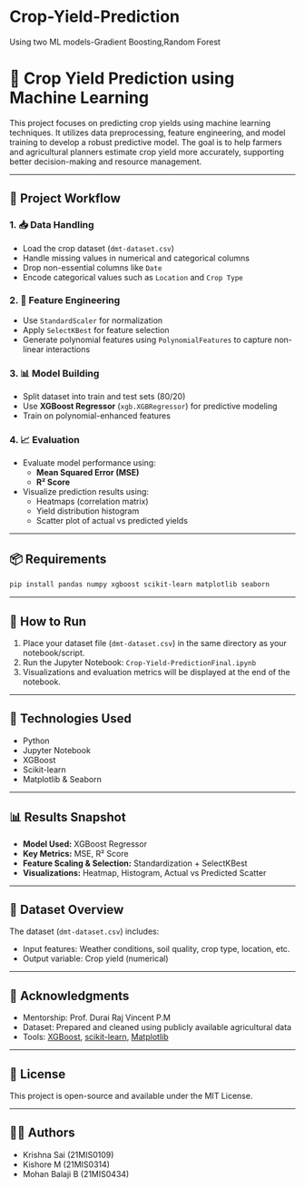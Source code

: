 # Crop-Yield-Prediction
Using two ML models-Gradient Boosting,Random Forest

# 🌾 Crop Yield Prediction using Machine Learning

This project focuses on predicting crop yields using machine learning techniques. It utilizes data preprocessing, feature engineering, and model training to develop a robust predictive model. The goal is to help farmers and agricultural planners estimate crop yield more accurately, supporting better decision-making and resource management.

---

## 🧪 Project Workflow

### 1. 📥 Data Handling
- Load the crop dataset (`dmt-dataset.csv`)
- Handle missing values in numerical and categorical columns
- Drop non-essential columns like `Date`
- Encode categorical values such as `Location` and `Crop Type`

### 2. 🔬 Feature Engineering
- Use `StandardScaler` for normalization
- Apply `SelectKBest` for feature selection
- Generate polynomial features using `PolynomialFeatures` to capture non-linear interactions

### 3. 📊 Model Building
- Split dataset into train and test sets (80/20)
- Use **XGBoost Regressor** (`xgb.XGBRegressor`) for predictive modeling
- Train on polynomial-enhanced features

### 4. 📈 Evaluation
- Evaluate model performance using:
  - **Mean Squared Error (MSE)**
  - **R² Score**
- Visualize prediction results using:
  - Heatmaps (correlation matrix)
  - Yield distribution histogram
  - Scatter plot of actual vs predicted yields

---

## 📦 Requirements

```bash
pip install pandas numpy xgboost scikit-learn matplotlib seaborn
```

---

## 🚀 How to Run

1. Place your dataset file (`dmt-dataset.csv`) in the same directory as your notebook/script.
2. Run the Jupyter Notebook: `Crop-Yield-PredictionFinal.ipynb`
3. Visualizations and evaluation metrics will be displayed at the end of the notebook.

---

## 🧠 Technologies Used

- Python
- Jupyter Notebook
- XGBoost
- Scikit-learn
- Matplotlib & Seaborn

---

## 📊 Results Snapshot

- **Model Used:** XGBoost Regressor
- **Key Metrics:** MSE, R² Score
- **Feature Scaling & Selection:** Standardization + SelectKBest
- **Visualizations:** Heatmap, Histogram, Actual vs Predicted Scatter

---

## 📁 Dataset Overview

The dataset (`dmt-dataset.csv`) includes:
- Input features: Weather conditions, soil quality, crop type, location, etc.
- Output variable: Crop yield (numerical)

---

## 🤝 Acknowledgments

- Mentorship: Prof. Durai Raj Vincent P.M
- Dataset: Prepared and cleaned using publicly available agricultural data
- Tools: [XGBoost](https://xgboost.readthedocs.io/), [scikit-learn](https://scikit-learn.org/), [Matplotlib](https://matplotlib.org/)

---

## 📜 License

This project is open-source and available under the MIT License.

---

## 👨‍💻 Authors

- Krishna Sai (21MIS0109)  
- Kishore M (21MIS0314)  
- Mohan Balaji B (21MIS0434)
